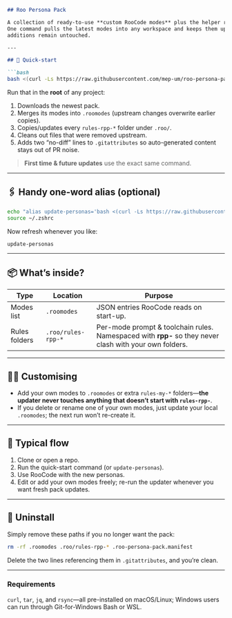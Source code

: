 ````markdown
## Roo Persona Pack

A collection of ready-to-use **custom RooCode modes** plus the helper rules that power them.  
One command pulls the latest modes into any workspace and keeps them up to date—your own
additions remain untouched.

---

## 🚀 Quick-start

```bash
bash <(curl -Ls https://raw.githubusercontent.com/mep-um/roo-persona-pack/main/scripts/update-personas.sh)
````

Run that in the **root** of any project:

1. Downloads the newest pack.
2. Merges its modes into `.roomodes` (upstream changes overwrite earlier copies).
3. Copies/updates every `rules-rpp-*` folder under `.roo/`.
4. Cleans out files that were removed upstream.
5. Adds two “no-diff” lines to `.gitattributes` so auto-generated content stays out of PR noise.

> **First time & future updates** use the exact same command.

---

## 🖇️ Handy one-word alias (optional)

```bash
echo "alias update-personas='bash <(curl -Ls https://raw.githubusercontent.com/mep-um/roo-persona-pack/main/scripts/update-personas.sh)'" >> ~/.zshrc   # or ~/.bashrc
source ~/.zshrc
```

Now refresh whenever you like:

```bash
update-personas
```

---

## 📦 What’s inside?

| Type          | Location           | Purpose                                                                                                |
| ------------- | ------------------ | ------------------------------------------------------------------------------------------------------ |
| Modes list    | `.roomodes`        | JSON entries RooCode reads on start-up.                                                                |
| Rules folders | `.roo/rules-rpp-*` | Per-mode prompt & toolchain rules. Namespaced with **rpp-** so they never clash with your own folders. |

---

## 🙋‍♀️ Customising

* Add your own modes to `.roomodes` or extra `rules-my-*` folders—**the updater never touches anything that doesn’t start with `rules-rpp-`**.
* If you delete or rename one of your own modes, just update your local `.roomodes`; the next run won’t re-create it.

---

## 🔄 Typical flow

1. Clone or open a repo.
2. Run the quick-start command (or `update-personas`).
3. Use RooCode with the new personas.
4. Edit or add your own modes freely; re-run the updater whenever you want fresh pack updates.

---

## 🧹 Uninstall

Simply remove these paths if you no longer want the pack:

```bash
rm -rf .roomodes .roo/rules-rpp-* .roo-persona-pack.manifest
```

Delete the two lines referencing them in `.gitattributes`, and you’re clean.

---

### Requirements

`curl`, `tar`, `jq`, and `rsync`—all pre-installed on macOS/Linux; Windows users can run through Git-for-Windows Bash or WSL.
